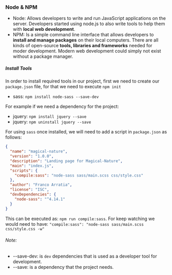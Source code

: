 ### Node & NPM
- Node: Allows developers to write and run JavaScript applications on the server. Developers started using node.js to also write tools to help them with **local web development**.
- NPM: Is a simple command line interface that allows developers to **install and manage packages** on their local computers. There are all kinds of open-source **tools, libraries and frameworks** needed for moder development. Modern web development could simply not exist without a package manager.

##### Install Tools
In order to install required tools in our project, first we need to create our `package.json` file, for that we need to execute `npm init`
- sass: `npm install node-sass --save-dev`

For example if we need a dependency for the project:
- jquery: `npm install jquery --save`
- jquery: `npm uninstall jquery --save`

For using `sass` once installed, we will need to add a script in `package.json` as follows:

```json
{
  "name": "magical-nature",
  "version": "1.0.0",
  "description": "Landing page for Magical-Nature",
  "main": "index.js",
  "scripts": {
    "compile:sass": "node-sass sass/main.scss css/style.css"
  },
  "author": "Franco Arratia",
  "license": "ISC",
  "devDependencies": {
    "node-sass": "^4.14.1"
  }
}
```
This can be executed as: `npm run compile:sass`. For keep watching we would need to have: `"compile:sass": "node-sass sass/main.scss css/style.css -w"`

###### Note:
- --save-dev: is `dev` dependencies that is used as a developer tool for development.
- --save: is a dependency that the project needs.




